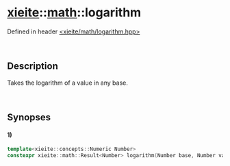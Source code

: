 # [xieite](../xieite.md)\:\:[math](../math.md)\:\:logarithm
Defined in header [<xieite/math/logarithm.hpp>](../../include/xieite/math/logarithm.hpp)

&nbsp;

## Description
Takes the logarithm of a value in any base.

&nbsp;

## Synopses
#### 1)
```cpp
template<xieite::concepts::Numeric Number>
constexpr xieite::math::Result<Number> logarithm(Number base, Number value) noexcept;
```
